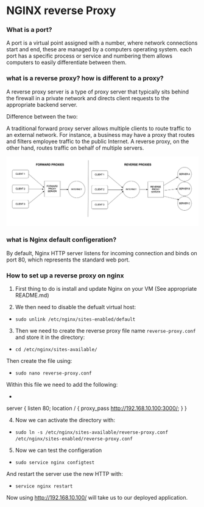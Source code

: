 # NGINX reverse Proxy

### What is a port? 

A port is a virtual point assigned with a number, where network connections start and end, these are managed by a computers operating system. each port has a specific process or service and numbering them allows computers to easily differentiate between them. 

### what is a reverse proxy? how is different to a proxy?

A reverse proxy server is a type of proxy server that typically sits behind the firewall in a private network and directs client requests to the appropriate backend server.

Difference between the two:

A traditional forward proxy server allows multiple clients to route traffic to an external network. For instance, a business may have a proxy that routes and filters employee traffic to the public Internet. A reverse proxy, on the other hand, routes traffic on behalf of multiple servers.

![](Rev_prox.png)

### what is Nginx default configeration?

By default, Nginx HTTP server listens for incoming connection and binds on port 80, which represents the standard web port. 

### How to set up a reverse proxy on nginx

1. First thing to do is install and update Nginx on your VM (See appropriate README.md)

2. We then need to disable the defualt virtual host:

- `sudo unlink /etc/nginx/sites-enabled/default`

3. Then we need to create the reverse proxy file name `reverse-proxy.conf` and store it in the directory:

- `cd /etc/nginx/sites-available/`

Then create the file using:

- `sudo nano reverse-proxy.conf`

Within this file we need to add the following:

- ```
server {
    listen 80;
    location / {
        proxy_pass http://192.168.10.100:3000/;
       }
     } 

4. Now we can activate the directory with:

- `sudo ln -s /etc/nginx/sites-available/reverse-proxy.conf /etc/nginx/sites-enabled/reverse-proxy.conf`

5. Now we can test the configeration 

- `sudo service nginx configtest`

And restart the server use the new HTTP with:

- `service nginx restart`

Now using http://192.168.10.100/ will take us to our deployed application.

